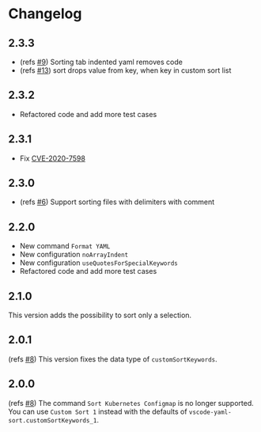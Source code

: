 # Changelog
## 2.3.3
* (refs [#9](https://github.com/pascalre/vscode-yaml-sort/issues/9)) Sorting tab indented yaml removes code
* (refs [#13](https://github.com/pascalre/vscode-yaml-sort/issues/13)) sort drops value from key, when key in custom sort list

## 2.3.2
* Refactored code and add more test cases

## 2.3.1
* Fix [CVE-2020-7598](https://cve.mitre.org/cgi-bin/cvename.cgi?name=CVE-2020-7598)

## 2.3.0
* (refs [#6](https://github.com/pascalre/vscode-yaml-sort/issues/6)) Support sorting files with delimiters with comment

## 2.2.0
* New command `Format YAML`
* New configuration `noArrayIndent`
* New configuration `useQuotesForSpecialKeywords`
* Refactored code and add more test cases

## 2.1.0
This version adds the possibility to sort only a selection.

## 2.0.1
(refs [#8](https://github.com/pascalre/vscode-yaml-sort/issues/8)) This version fixes the data type of `customSortKeywords`.

## 2.0.0
(refs [#8](https://github.com/pascalre/vscode-yaml-sort/issues/8)) The command `Sort Kubernetes Configmap` is no longer supported. You can use `Custom Sort 1` instead with the defaults of `vscode-yaml-sort.customSortKeywords_1`.
